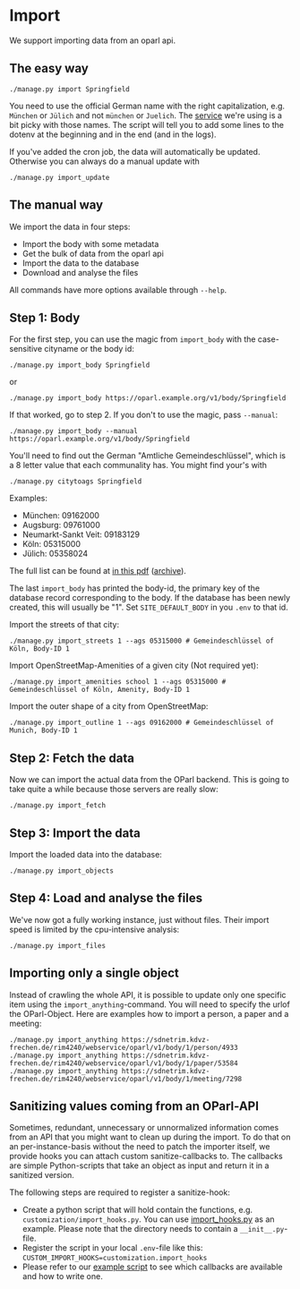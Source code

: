# Import

We support importing data from an oparl api.

## The easy way

```
./manage.py import Springfield
```

You need to use the official German name with the right capitalization, e.g. `München` or `Jülich` and not `münchen` or `Juelich`. The [service](https://www.wikidata.org) we're using is a bit picky with those names. The script will tell you to add some lines to the dotenv at the beginning and in the end (and in the logs).

If you've added the cron job, the data will automatically be updated. Otherwise you can always do a manual update with

```
./manage.py import_update
```

## The manual way

We import the data in four steps:

 * Import the body with some metadata
 * Get the bulk of data from the oparl api
 * Import the data to the database
 * Download and analyse the files

All commands have more options available through `--help`.

## Step 1: Body

For the first step, you can use the magic from `import_body` with the case-sensitive cityname or the body id:

```
./manage.py import_body Springfield
```

or

```
./manage.py import_body https://oparl.example.org/v1/body/Springfield
```

If that worked, go to step 2. If you don't to use the magic, pass `--manual`:

```
./manage.py import_body --manual https://oparl.example.org/v1/body/Springfield
```

You'll need to find out the German "Amtliche Gemeindeschlüssel", which is a 8 letter value that each communality has. You might find your's with

```
./manage.py citytoags Springfield
```

Examples:
- München: 09162000
- Augsburg: 09761000
- Neumarkt-Sankt Veit: 09183129
- Köln: 05315000
- Jülich: 05358024

The full list can be found at [in this pdf](https://www.riserid.eu/data/user_upload/downloads/info-pdf.s/Diverses/Liste-Amtlicher-Gemeindeschluessel-AGS-2015.pdf) ([archive](https://web.archive.org/web/20190112120729/https://www.riserid.eu/data/user_upload/downloads/info-pdf.s/Diverses/Liste-Amtlicher-Gemeindeschluessel-AGS-2015.pdf)).

The last `import_body` has printed the body-id, the primary key of the database record corresponding to the body. If the database has been newly created, this will usually be "1". Set `SITE_DEFAULT_BODY` in you `.env` to that id.

Import the streets of that city:

```
./manage.py import_streets 1 --ags 05315000 # Gemeindeschlüssel of Köln, Body-ID 1
```

Import OpenStreetMap-Amenities of a given city (Not required yet):

```
./manage.py import_amenities school 1 --ags 05315000 # Gemeindeschlüssel of Köln, Amenity, Body-ID 1
```

Import the outer shape of a city from OpenStreetMap:

```
./manage.py import_outline 1 --ags 09162000 # Gemeindeschlüssel of Munich, Body-ID 1
```

## Step 2: Fetch the data

Now we can import the actual data from the OParl backend. This is going to take quite a while because those servers are really slow:

```
./manage.py import_fetch
```

## Step 3: Import the data

Import the loaded data into the database:

```
./manage.py import_objects
```

## Step 4: Load and analyse the files

We've now got a fully working instance, just without files. Their import speed is limited by the cpu-intensive analysis:

```
./manage.py import_files
```

## Importing only a single object

Instead of crawling the whole API, it is possible to update only one specific item using the `import_anything`-command. You will need to specify the urlof the OParl-Object. Here are examples how to import a person, a paper and a meeting:

```
./manage.py import_anything https://sdnetrim.kdvz-frechen.de/rim4240/webservice/oparl/v1/body/1/person/4933
./manage.py import_anything https://sdnetrim.kdvz-frechen.de/rim4240/webservice/oparl/v1/body/1/paper/53584
./manage.py import_anything https://sdnetrim.kdvz-frechen.de/rim4240/webservice/oparl/v1/body/1/meeting/7298
```

## Sanitizing values coming from an OParl-API

Sometimes, redundant, unnecessary or unnormalized information comes from an API that you might want to clean up during the import. To do that on an per-instance-basis without the need to patch the importer itself, we provide hooks you can attach custom sanitize-callbacks to. The callbacks are simple Python-scripts that take an object as input and return it in a sanitized version.

The following steps are required to register a sanitize-hook:
- Create a python script that will hold contain the functions, e.g. ``customization/import_hooks.py``. You can use [import_hooks.py](../customization_examples/juelich_transparent/import_hooks.py) as an example. Please note that the directory needs to contain a ``__init__.py``-file.
- Register the script in your local ``.env``-file like this: ``CUSTOM_IMPORT_HOOKS=customization.import_hooks``
- Please refer to our [example script](../customization_examples/juelich_transparent/import_hooks.py) to see which callbacks are available and how to write one.
